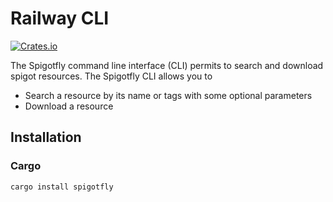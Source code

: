 # Railway CLI

[![Crates.io](https://img.shields.io/crates/v/spigotfly)](https://crates.io/crates/spigotfly)

The Spigotfly command line interface (CLI) permits to search and download spigot resources.
The Spigotfly CLI allows you to

- Search a resource by its name or tags with some optional parameters
- Download a resource

## Installation

### Cargo
```bash
cargo install spigotfly
```

